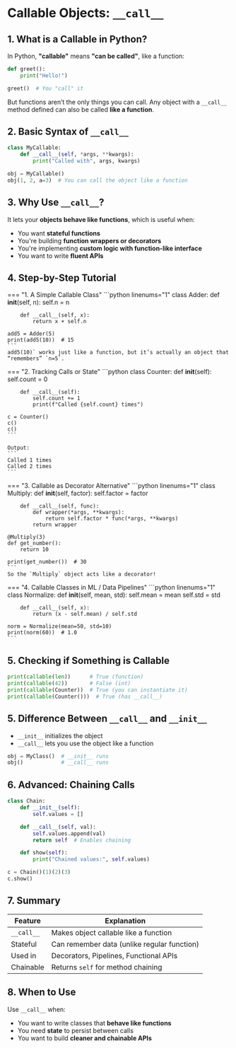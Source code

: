 # Callable Objects: `__call__` 

## 1. What is a Callable in Python?

In Python, **"callable"** means **"can be called"**, like a function:

```python linenums="1"
def greet():
    print("Hello!")

greet()  # You "call" it
```

But functions aren’t the only things you can call. Any object with a `__call__` method defined can also be called **like a function**.

## 2. Basic Syntax of `__call__`

```python linenums="1"
class MyCallable:
    def __call__(self, *args, **kwargs):
        print("Called with", args, kwargs)

obj = MyCallable()
obj(1, 2, a=3)  # You can call the object like a function
```

## 3.  Why Use `__call__`?

It lets your **objects behave like functions**, which is useful when:  
- You want **stateful functions**  
- You're building **function wrappers or decorators**  
- You're implementing **custom logic with function-like interface**  
- You want to write **fluent APIs**  

## 4. Step-by-Step Tutorial
=== "1. A Simple Callable Class"
    ```python linenums="1"
    class Adder:
        def __init__(self, n):
            self.n = n

        def __call__(self, x):
            return x + self.n

    add5 = Adder(5)
    print(add5(10))  # 15
    ```
    add5(10)` works just like a function, but it’s actually an object that “remembers” `n=5`.  
=== "2. Tracking Calls or State"
    ```python
    class Counter:
        def __init__(self):
            self.count = 0

        def __call__(self):
            self.count += 1
            print(f"Called {self.count} times")

    c = Counter()
    c()
    c()
    ```

    Output:
    ```
    Called 1 times
    Called 2 times
    ```
=== "3. Callable as Decorator Alternative"
    ```python linenums="1"
    class Multiply:
        def __init__(self, factor):
            self.factor = factor

        def __call__(self, func):
            def wrapper(*args, **kwargs):
                return self.factor * func(*args, **kwargs)
            return wrapper

    @Multiply(3)
    def get_number():
        return 10

    print(get_number())  # 30
    ```
    So the `Multiply` object acts like a decorator!

=== "4. Callable Classes in ML / Data Pipelines"
    ```python linenums="1"
    class Normalize:
        def __init__(self, mean, std):
            self.mean = mean
            self.std = std

        def __call__(self, x):
            return (x - self.mean) / self.std

    norm = Normalize(mean=50, std=10)
    print(norm(60))  # 1.0
    ```

## 5. Checking if Something is Callable

```python linenums="1"
print(callable(len))      # True (function)
print(callable(42))       # False (int)
print(callable(Counter))  # True (you can instantiate it)
print(callable(Counter()))  # True (has __call__)
```

## 5. Difference Between `__call__` and `__init__`

- `__init__` initializes the object  
- `__call__` lets you use the object like a function  

```python linenums="1"
obj = MyClass()  # __init__ runs
obj()            # __call__ runs
```

## 6. Advanced: Chaining Calls
```python linenums="1"
class Chain:
    def __init__(self):
        self.values = []

    def __call__(self, val):
        self.values.append(val)
        return self  # Enables chaining

    def show(self):
        print("Chained values:", self.values)

c = Chain()(1)(2)(3)
c.show()
```

## 7. Summary

| Feature | Explanation |
|--------|-------------|
| `__call__` | Makes object callable like a function |
| Stateful | Can remember data (unlike regular function) |
| Used in | Decorators, Pipelines, Functional APIs |
| Chainable | Returns `self` for method chaining |

## 8. When to Use
Use `__call__` when:  
- You want to write classes that **behave like functions**  
- You need **state** to persist between calls  
- You want to build **cleaner and chainable APIs**  
